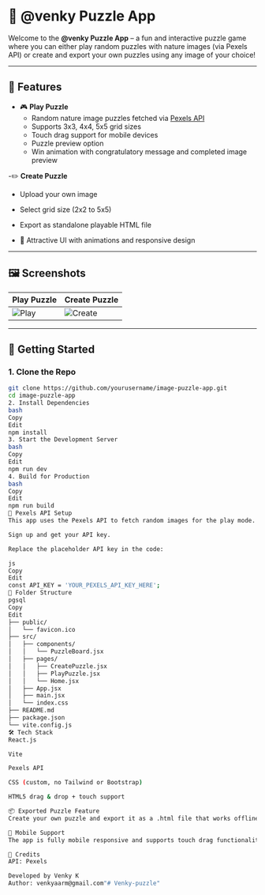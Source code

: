 # 🧩 @venky Puzzle App

Welcome to the **@venky Puzzle App** – a fun and interactive puzzle game where you can either play random puzzles with nature images (via Pexels API) or create and export your own puzzles using any image of your choice!

---

## 🌟 Features

- 🎮 **Play Puzzle**  
  - Random nature image puzzles fetched via [Pexels API](https://www.pexels.com/api/)
  - Supports 3x3, 4x4, 5x5 grid sizes
  - Touch drag support for mobile devices
  - Puzzle preview option
  - Win animation with congratulatory message and completed image preview

-✏️ **Create Puzzle**  
  - Upload your own image
  - Select grid size (2x2 to 5x5)
  - Export as standalone playable HTML file

- 💅 Attractive UI with animations and responsive design

---

## 🖼️ Screenshots

| Play Puzzle | Create Puzzle |
|-------------|---------------|
| ![Play](./screenshots/play.png) | ![Create](./screenshots/create.png) |

---

## 🚀 Getting Started

### 1. Clone the Repo
```bash
git clone https://github.com/yourusername/image-puzzle-app.git
cd image-puzzle-app
2. Install Dependencies
bash
Copy
Edit
npm install
3. Start the Development Server
bash
Copy
Edit
npm run dev
4. Build for Production
bash
Copy
Edit
npm run build
🔑 Pexels API Setup
This app uses the Pexels API to fetch random images for the play mode.

Sign up and get your API key.

Replace the placeholder API key in the code:

js
Copy
Edit
const API_KEY = 'YOUR_PEXELS_API_KEY_HERE';
📁 Folder Structure
pgsql
Copy
Edit
├── public/
│   └── favicon.ico
├── src/
│   ├── components/
│   │   └── PuzzleBoard.jsx
│   ├── pages/
│   │   ├── CreatePuzzle.jsx
│   │   ├── PlayPuzzle.jsx
│   │   └── Home.jsx
│   ├── App.jsx
│   ├── main.jsx
│   └── index.css
├── README.md
├── package.json
└── vite.config.js
🛠️ Tech Stack
React.js

Vite

Pexels API

CSS (custom, no Tailwind or Bootstrap)

HTML5 drag & drop + touch support

📦 Exported Puzzle Feature
Create your own puzzle and export it as a .html file that works offline — simply upload an image, select grid size, click Export Puzzle, and share with friends.

📱 Mobile Support
The app is fully mobile responsive and supports touch drag functionality for puzzle playing. Preview and interactions work beautifully on all screen sizes.

🙌 Credits
API: Pexels

Developed by Venky K
Author: venkyaarm@gmail.com"# Venky-puzzle" 

